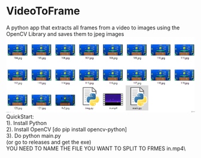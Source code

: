 # VideoToFrame
A python app that extracts all frames from a video to images using the OpenCV Library and saves them to jpeg images
![alt text](https://github.com/stratosvomvos/VideoToFrame/blob/main/img.png?raw=true)
QuickStart:\
1). Install Python\
2). Install OpenCV [do pip install opencv-python]\
3). Do python main.py\
(or go to releases and get the exe) \
YOU NEED TO NAME THE FILE YOU WANT TO SPLIT TO FRMES in.mp4\
